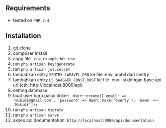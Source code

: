 ## Requirements
- tested on `PHP 7.4`

## Installation

1. git clone
2. composer install
3. copy file `.env.example` ke `.env`
4. run `php artisan key:generate`
5. run `php artisan jwt:secret`
6. tambahkan entry `SENTRY_LARAVEL_DSN` ke file .env. ambil dari sentry
7. tambahkan entry `L5_SWAGGER_CONST_HOST` ke file .env. isi dengan base api url (cth: http://localhost:8000/api)
8. setting database
9. buat user baru pakai tinker: ` User::create(['email' => 'mukidi@gmail.com', 'password' => Hash::make('qwerty'), 'name' => 'Mukidi']);`
10. run `php artisan migrate`
11. run `php artisan serve`
12. akses api documentation: `http://localhost:8000/api/documentation`

